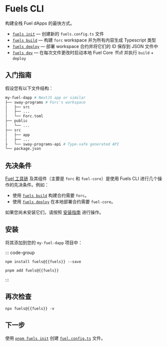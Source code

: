 <script setup>
  import { data } from '../../versions.data'
  const { fuels } = data
</script>

# Fuels CLI

构建全栈 Fuel dApps 的最快方式。

- [`fuels init`](./commands.md#fuels-init) — 创建新的 `fuels.config.ts` 文件
- [`fuels build`](./commands.md#fuels-build) — 构建 `forc` workspace 并为所有内容生成 Typescript 类型
- [`fuels deploy`](./commands.md#fuels-deploy) — 部署 workspace 合约并将它们的 ID 保存到 JSON 文件中
- [`fuels dev`](./commands.md#fuels-dev) — 在每次文件更改时启动本地 Fuel Core _节点_ 并执行 `build` + `deploy`

## 入门指南

假设您有以下文件结构：

```sh
my-fuel-dapp # NextJS app or similar
├── sway-programs # Forc's workspace
│   ├── src
│   ├── ...
│   └── Forc.toml
├── public
│   └── ...
├── src
│   ├── app
│   ├── ...
├   └── sway-programs-api # Type-safe generated API
└── package.json
```

## 先决条件

[Fuel 工具链](https://docs.fueldev.xyz/docs/sway/introduction/fuel_toolchain/#the-fuel-toolchain) 及其组件（主要是 `forc` 和 `fuel-core`）是使用 Fuels CLI 进行几个操作的先决条件。例如：

- 使用 [`fuels build`](./commands.md#fuels-build) 构建合约需要 `forc`。
- 使用 [`fuels deploy`](./commands.md#fuels-deploy) 在本地部署合约需要 `fuel-core`。

如果您尚未安装它们，请按照 [安装指南](https://docs.fueldev.xyz/guides/installation/) 进行操作。

## 安装

将其添加到您的 `my-fuel-dapp` 项目中：

::: code-group

```console-vue [npm]
npm install fuels@{{fuels}} --save
```

```console-vue [pnpm]
pnpm add fuels@{{fuels}}
```

:::

## 再次检查

```console-vue
npx fuels@{{fuels}} -v
```

## 下一步

使用 [`pnpm fuels init`](./commands.md#fuels-init) 创建 [`fuel.config.ts`](./config-file.md) 文件。
